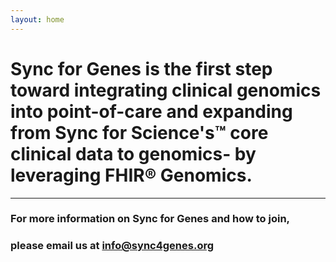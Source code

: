 ```yaml
---
layout: home
---
```


# Sync for Genes is the first step toward integrating clinical genomics into point-of-care and expanding from Sync for Science's™ core clinical data to genomics-  by leveraging FHIR® Genomics. 

-------

### For more information on Sync for Genes and how to join,

### please email us at  [info@sync4genes.org](info@sync4genes.org)